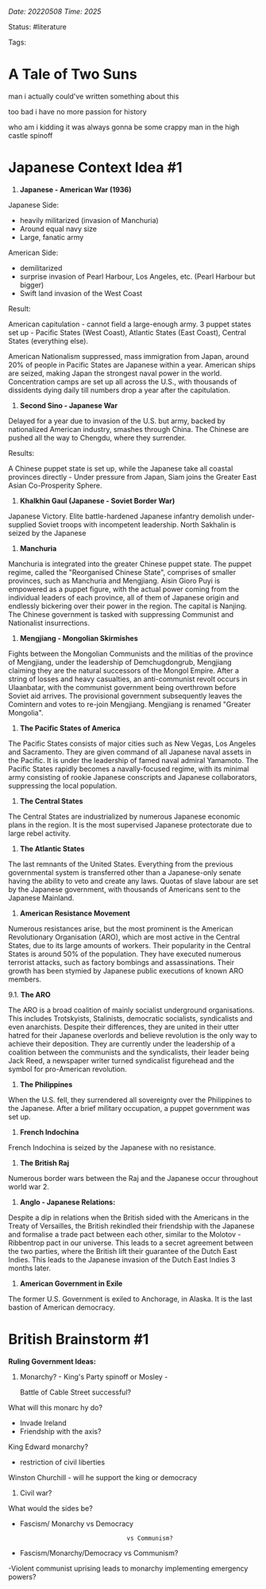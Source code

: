 *Date: 20220508 Time: 2025*

Status: #literature 

Tags:

# A Tale of Two Suns

man i actually could've written something about this

too bad i have no more passion for history

who am i kidding it was always gonna be some crappy man in the high castle spinoff

# Japanese Context Idea #1

1.  **Japanese - American War (1936)**

Japanese Side:

-   heavily militarized (invasion of Manchuria)
-   Around equal navy size
-   Large, fanatic army

American Side:

-   demilitarized
-   surprise invasion of Pearl Harbour, Los Angeles, etc. (Pearl Harbour but bigger)
-   Swift land invasion of the West Coast

Result:

American capitulation - cannot field a large-enough army. 3 puppet states set up - Pacific States (West Coast), Atlantic States (East Coast), Central States (everything else).

American Nationalism suppressed, mass immigration from Japan, around 20% of people in Pacific States are Japanese within a year. American ships are seized, making Japan the strongest naval power in the world. Concentration camps are set up all across the U.S., with thousands of dissidents dying daily till numbers drop a year after the capitulation.

1.  **Second Sino - Japanese War**

Delayed for a year due to invasion of the U.S. but army, backed by nationalized American industry, smashes through China. The Chinese are pushed all the way to Chengdu, where they surrender.

Results:

A Chinese puppet state is set up, while the Japanese take all coastal provinces directly - Under pressure from Japan, Siam joins the Greater East Asian Co-Prosperity Sphere.

1.  **Khalkhin Gaul (Japanese - Soviet Border War)**

Japanese Victory. Elite battle-hardened Japanese infantry demolish under-supplied Soviet troops with incompetent leadership. North Sakhalin is seized by the Japanese

1.  **Manchuria**

Manchuria is integrated into the greater Chinese puppet state. The puppet regime, called the "Reorganised Chinese State", comprises of smaller provinces, such as Manchuria and Mengjiang. Aisin Gioro Puyi is empowered as a puppet figure, with the actual power coming from the individual leaders of each province, all of them of Japanese origin and endlessly bickering over their power in the region. The capital is Nanjing. The Chinese government is tasked with suppressing Communist and Nationalist insurrections.

1.  **Mengjiang - Mongolian Skirmishes**

Fights between the Mongolian Communists and the militias of the province of Mengjiang, under the leadership of Demchugdongrub, Mengjiang claiming they are the natural successors of the Mongol Empire. After a string of losses and heavy casualties, an anti-communist revolt occurs in Ulaanbatar, with the communist government being overthrown before Soviet aid arrives. The provisional government subsequently leaves the Comintern and votes to re-join Mengjiang. Mengjiang is renamed "Greater Mongolia".

1.  **The Pacific States of America**

The Pacific States consists of major cities such as New Vegas, Los Angeles and Sacramento. They are given command of all Japanese naval assets in the Pacific. It is under the leadership of famed naval admiral Yamamoto. The Pacific States rapidly becomes a navally-focused regime, with its minimal army consisting of rookie Japanese conscripts and Japanese collaborators, suppressing the local population.

1.  **The Central States**

The Central States are industrialized by numerous Japanese economic plans in the region. It is the most supervised Japanese protectorate due to large rebel activity.

1.  **The Atlantic States**

The last remnants of the United States. Everything from the previous governmental system is transferred other than a Japanese-only senate having the ability to veto and create any laws. Quotas of slave labour are set by the Japanese government, with thousands of Americans sent to the Japanese Mainland.

1.  **American Resistance Movement**

Numerous resistances arise, but the most prominent is the American Revolutionary Organisation (ARO), which are most active in the Central States, due to its large amounts of workers. Their popularity in the Central States is around 50% of the population. They have executed numerous terrorist attacks, such as factory bombings and assassinations. Their growth has been stymied by Japanese public executions of known ARO members.

9.1. **The ARO**

The ARO is a broad coalition of mainly socialist underground organisations. This includes Trotskyists, Stalinists, democratic socialists, syndicalists and even anarchists. Despite their differences, they are united in their utter hatred for their Japanese overlords and believe revolution is the only way to achieve their deposition. They are currently under the leadership of a coalition between the communists and the syndicalists, their leader being Jack Reed, a newspaper writer turned syndicalist figurehead and the symbol for pro-American revolution.

1.  **The Philippines**

When the U.S. fell, they surrendered all sovereignty over the Philippines to the Japanese. After a brief military occupation, a puppet government was set up.

1.  **French Indochina**

French Indochina is seized by the Japanese with no resistance.

1.  **The British Raj**

Numerous border wars between the Raj and the Japanese occur throughout world war 2.

1.  **Anglo - Japanese Relations:**

Despite a dip in relations when the British sided with the Americans in the Treaty of Versailles, the British rekindled their friendship with the Japanese and formalise a trade pact between each other, similar to the Molotov - Ribbentrop pact in our universe. This leads to a secret agreement between the two parties, where the British lift their guarantee of the Dutch East Indies. This leads to the Japanese invasion of the Dutch East Indies 3 months later.

1.  **American Government in Exile**

The former U.S. Government is exiled to Anchorage, in Alaska. It is the last bastion of American democracy.

# British Brainstorm #1

**Ruling Government Ideas:**

1.  Monarchy? - King's Party spinoff or Mosley -
    
    Battle of Cable Street successful?
    

What will this monarc hy do?

-   Invade Ireland
-   Friendship with the axis?

King Edward monarchy?

-   restriction of civil liberties

Winston Churchill - will he support the king or democracy

1.  Civil war?

What would the sides be?

-   Fascism/ Monarchy vs Democracy
    
    ```
                                  vs Communism?
    ```
    
-   Fascism/Monarchy/Democracy vs Communism?
    

-Violent communist uprising leads to monarchy implementing emergency powers?